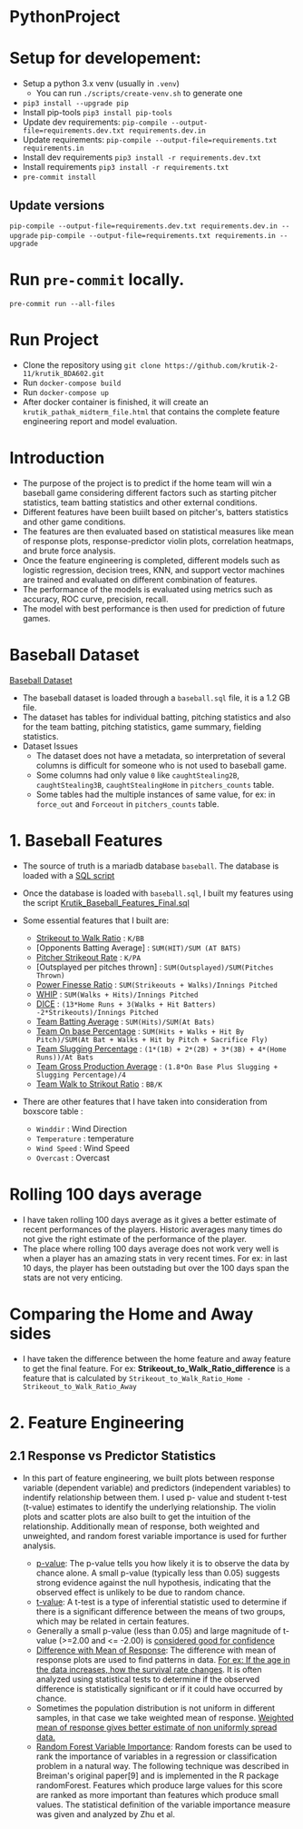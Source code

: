 # PythonProject

# Setup for developement:

- Setup a python 3.x venv (usually in `.venv`)
  - You can run `./scripts/create-venv.sh` to generate one
- `pip3 install --upgrade pip`
- Install pip-tools `pip3 install pip-tools`
- Update dev requirements: `pip-compile --output-file=requirements.dev.txt requirements.dev.in`
- Update requirements: `pip-compile --output-file=requirements.txt requirements.in`
- Install dev requirements `pip3 install -r requirements.dev.txt`
- Install requirements `pip3 install -r requirements.txt`
- `pre-commit install`

## Update versions

`pip-compile --output-file=requirements.dev.txt requirements.dev.in --upgrade`
`pip-compile --output-file=requirements.txt requirements.in --upgrade`

# Run `pre-commit` locally.

`pre-commit run --all-files`

# Run Project
- Clone the repository using `git clone https://github.com/krutik-2-11/krutik_BDA602.git`
- Run `docker-compose build` 
- Run `docker-compose up`
- After docker container is finished, it will create an `krutik_pathak_midterm_file.html` that contains the complete feature engineering report and model evaluation. 

# Introduction
- The purpose of the project is to predict if the home team will win a baseball game considering different factors such as starting pitcher statistics, team batting statistics and other external   conditions.
- Different features have been buiilt based on pitcher's, batters statistics and other game conditions.
- The features are then evaluated based on statistical measures like mean of response plots, response-predictor violin plots, correlation heatmaps, and brute force analysis.
- Once the feature engineering is completed, different models such as logistic regression, decision trees, KNN, and support vector machines are trained and evaluated on different combination of   features.
- The performance of the models is evaluated using metrics such as accuracy, ROC curve, precision, recall.
- The model with best performance is then used for prediction of future games.

# Baseball Dataset
[Baseball Dataset](https://teaching.mrsharky.com/data/baseball.sql.tar.gz)
- The baseball dataset is loaded through a `baseball.sql` file, it is a 1.2 GB file.
- The dataset has tables for individual batting, pitching statistics and also for the team batting, pitching statistics, game summary, fielding statistics.
- Dataset Issues
  * The dataset does not have a metadata, so interpretation of several columns is difficult for someone who is not used to baseball game.
  * Some columns had only value `0` like `caughtStealing2B`, `caughtStealing3B`, `caughtStealingHome` in `pitchers_counts` table.
  * Some tables had the multiple instances of same value, for ex: in `force_out` and `Forceout` in `pitchers_counts` table.  

# 1. Baseball Features
- The source of truth is a mariadb database `baseball`. The database is loaded with a [SQL script](https://teaching.mrsharky.com/data/baseball.sql.tar.gz)
- Once the database is loaded with `baseball.sql`, I built my features using the script [Krutik_Baseball_Features_Final.sql](https://github.com/krutik-2-11/krutik_BDA602/blob/final/scripts/final/Krutik_Baseball_Features_Final.sql)
- Some essential features that I built are:
  * [Strikeout to Walk Ratio](https://en.wikipedia.org/wiki/Strikeout-to-walk_ratio) : `K/BB`
  * [Opponents Batting Average] : `SUM(HIT)/SUM (AT BATS)`
  * [Pitcher Strikeout Rate](https://library.fangraphs.com/offense/rate-stats/) : `K/PA`
  * [Outsplayed per pitches thrown] : `SUM(Outsplayed)/SUM(Pitches Thrown)`
  * [Power Finesse Ratio](https://en.wikipedia.org/wiki/Power_finesse_ratio) : `SUM(Strikeouts + Walks)/Innings Pitched`
  * [WHIP](https://en.wikipedia.org/wiki/Walks_plus_hits_per_inning_pitched) : `SUM(Walks + Hits)/Innings Pitched`
  * [DICE](https://en.wikipedia.org/wiki/Defense-Independent_Component_ERA) : `(13*Home Runs + 3(Walks + Hit Batters) -2*Strikeouts)/Innings Pitched`
  * [Team Batting Average](https://en.wikipedia.org/wiki/Batting_average_(baseball)) : `SUM(Hits)/SUM(At Bats)`
  * [Team On base Percentage](https://en.wikipedia.org/wiki/On-base_percentage) : `SUM(Hits + Walks + Hit By Pitch)/SUM(At Bat + Walks + Hit by Pitch + Sacrifice Fly)`
  * [Team Slugging Percentage](https://en.wikipedia.org/wiki/Slugging_percentage) : `(1*(1B) + 2*(2B) + 3*(3B) + 4*(Home Runs))/At Bats`
  * [Team Gross Production Average](https://en.wikipedia.org/wiki/Gross_production_average) : `(1.8*On Base Plus Slugging + Slugging Percentage)/4`
  * [Team Walk to Strikout Ratio](https://en.wikipedia.org/wiki/Walk-to-strikeout_ratio) : `BB/K`

- There are other features that I have taken into consideration from boxscore table : 
  * `Winddir` : Wind Direction
  * `Temperature` : temperature
  * `Wind Speed` : Wind Speed
  * `Overcast` : Overcast

# Rolling 100 days average
- I have taken rolling 100 days average as it gives a better estimate of recent performances of the players. Historic averages many times do not give the right estimate of the performance of     the player. 
- The place where rolling 100 days average does not work very well is when a player has an amazing stats in very recent times. For ex: in last 10 days, the player has been outstading but over   the 100 days span the stats are not very enticing. 

# Comparing the Home and Away sides
- I have taken the difference between the home feature and away feature to get the final feature. For ex: **Strikeout_to_Walk_Ratio_difference** is a feature that is calculated by `Strikeout_to_Walk_Ratio_Home - Strikeout_to_Walk_Ratio_Away`

# 2. Feature Engineering
## 2.1 Response vs Predictor Statistics
- In this part of feature engineering, we built plots between response variable (dependent variable) and predictors (independent variables) to indentify relationship between them. I used p-     value and student t-test (t-value) estimates to identify the underlying relationship. The violin plots and scatter plots are also built to get the intuition of the relationship. Additionally   mean of response, both weighted and unweighted, and random forest variable importance is used for further analysis.
  
  * [p-value](https://en.wikipedia.org/wiki/P-value): The p-value tells you how likely it is to observe the data by chance alone. A small p-value (typically less than 0.05) suggests strong evidence against the null hypothesis, indicating that the observed effect is unlikely to be due to random chance.
  * [t-value](https://www.geeksforgeeks.org/t-test/): A t-test is a type of inferential statistic used to determine if there is a significant difference between the means of two groups, which may be related in certain features.
  * Generally a small p-value (less than 0.05) and large magnitude of t-value (>=2.00 and <= -2.00) is [considered good for confidence](https://www.allbusiness.com/barrons_dictionary/dictionary-t-value-4942040-1.html#:~:text=Generally%2C%20any%20t%2Dvalue%20greater,the%20coefficient%20as%20a%20predictor.)
  * [Difference with Mean of Response](https://en.wikipedia.org/wiki/Variance_of_the_mean_and_predicted_responses): The difference with mean of response plots are used to find patterns in data. [For ex: If the age in the data increases, how the survival rate changes](https://teaching.mrsharky.com/sdsu_fall_2020_lecture02.html#/10/0/7). It is often analyzed using statistical tests to determine if the observed difference is statistically significant or if it could have occurred by chance. 
  * Sometimes the population distribution is not uniform in different samples, in that case we take weighted mean of response. [Weighted mean of response gives better estimate of non uniformly spread data.](https://teaching.mrsharky.com/sdsu_fall_2020_lecture07.html#/6/4)
  * [Random Forest Variable Importance](https://en.wikipedia.org/wiki/Random_forest#Variable_importance): Random forests can be used to rank the importance of variables in a regression or classification problem in a natural way. The following technique was described in Breiman's original paper[9] and is implemented in the R package randomForest. Features which produce large values for this score are ranked as more important than features which produce small values. The statistical definition of the variable importance measure was given and analyzed by Zhu et al.

